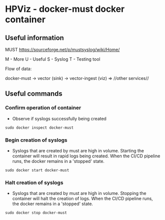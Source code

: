 # HPViz - docker-must docker container

## Useful information

MUST <https://sourceforge.net/p/mustsyslog/wiki/Home/>

M - More
U - Useful
S - Syslog
T - Testing tool

Flow of data:

docker-must -> vector (sink) -> vector-ingest (viz) => //other services//

## Useful commands

### Confirm operation of container
- Observe if syslogs successfully being created

```
sudo docker inspect docker-must
```

### Begin creation of syslogs
- Syslogs that are created by must are high in volume. Starting the container will result in rapid logs being created. When the CI/CD pipeline runs, the docker remains in a 'stopped' state.

```
sudo docker start docker-must
```

### Halt creation of syslogs
- Syslogs that are created by must are high in volume. Stopping the container will halt the creation of logs. When the CI/CD pipeline runs, the docker remains in a 'stopped' state.

```
sudo docker stop docker-must
```
